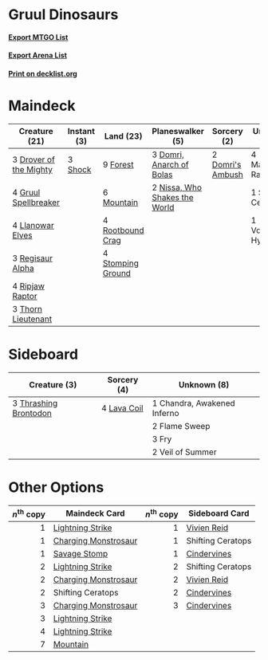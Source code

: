 # Gruul Dinosaurs

#### [Export MTGO List](../collection/Gruul%20Dinosaurs/Gruul%20Dinosaurs.txt)
#### [Export Arena List](../collection/Gruul%20Dinosaurs/Gruul%20Dinosaurs_arena.txt)
#### [Print on decklist.org](http://decklist.org/?deckmain=2%09Domri's%20Ambush%0A3%09Domri,%20Anarch%20of%20Bolas%0A3%09Drover%20of%20the%20Mighty%0A9%09Forest%0A4%09Gruul%20Spellbreaker%0A4%09Llanowar%20Elves%0A4%09Marauding%20Raptor%0A6%09Mountain%0A2%09Nissa,%20Who%20Shakes%20the%20World%0A3%09Regisaur%20Alpha%0A4%09Ripjaw%20Raptor%0A4%09Rootbound%20Crag%0A1%09Shifting%20Ceratops%0A3%09Shock%0A4%09Stomping%20Ground%0A3%09Thorn%20Lieutenant%0A1%09Voracious%20Hydra&deckside=1%09Chandra,%20Awakened%20Inferno%0A2%09Flame%20Sweep%0A3%09Fry%0A4%09Lava%20Coil%0A3%09Thrashing%20Brontodon%0A2%09Veil%20of%20Summer)
# Maindeck

|                                          Creature (21)                                          |                                   Instant (3)                                    |                                         Land (23)                                          |                                            Planeswalker (5)                                            |                                        Sorcery (2)                                        |    Unknown (6)    |
|-------------------------------------------------------------------------------------------------|----------------------------------------------------------------------------------|--------------------------------------------------------------------------------------------|--------------------------------------------------------------------------------------------------------|-------------------------------------------------------------------------------------------|-------------------|
|3 [Drover of the Mighty](http://gatherer.wizards.com/Pages/Card/Details.aspx?multiverseid=435342)|3 [Shock](http://gatherer.wizards.com/Pages/Card/Details.aspx?multiverseid=129732)|9 [Forest](http://gatherer.wizards.com/Pages/Card/Details.aspx?multiverseid=439860)         |3 [Domri, Anarch of Bolas](http://gatherer.wizards.com/Pages/Card/Details.aspx?multiverseid=461118)     |2 [Domri's Ambush](http://gatherer.wizards.com/Pages/Card/Details.aspx?multiverseid=461119)|4 Marauding Raptor |
|4 [Gruul Spellbreaker](http://gatherer.wizards.com/Pages/Card/Details.aspx?multiverseid=457323)  |                                                                                  |6 [Mountain](http://gatherer.wizards.com/Pages/Card/Details.aspx?multiverseid=439859)       |2 [Nissa, Who Shakes the World](http://gatherer.wizards.com/Pages/Card/Details.aspx?multiverseid=461096)|                                                                                           |1 Shifting Ceratops|
|4 [Llanowar Elves](http://gatherer.wizards.com/Pages/Card/Details.aspx?multiverseid=129626)      |                                                                                  |4 [Rootbound Crag](http://gatherer.wizards.com/Pages/Card/Details.aspx?multiverseid=420934) |                                                                                                        |                                                                                           |1 Voracious Hydra  |
|3 [Regisaur Alpha](http://gatherer.wizards.com/Pages/Card/Details.aspx?multiverseid=435383)      |                                                                                  |4 [Stomping Ground](http://gatherer.wizards.com/Pages/Card/Details.aspx?multiverseid=405110)|                                                                                                        |                                                                                           |                   |
|4 [Ripjaw Raptor](http://gatherer.wizards.com/Pages/Card/Details.aspx?multiverseid=435359)       |                                                                                  |                                                                                            |                                                                                                        |                                                                                           |                   |
|3 [Thorn Lieutenant](http://gatherer.wizards.com/Pages/Card/Details.aspx?multiverseid=447339)    |                                                                                  |                                                                                            |                                                                                                        |                                                                                           |                   |


# Sideboard

|                                          Creature (3)                                          |                                     Sorcery (4)                                      |        Unknown (8)        |
|------------------------------------------------------------------------------------------------|--------------------------------------------------------------------------------------|---------------------------|
|3 [Thrashing Brontodon](http://gatherer.wizards.com/Pages/Card/Details.aspx?multiverseid=456570)|4 [Lava Coil](http://gatherer.wizards.com/Pages/Card/Details.aspx?multiverseid=452858)|1 Chandra, Awakened Inferno|
|                                                                                                |                                                                                      |2 Flame Sweep              |
|                                                                                                |                                                                                      |3 Fry                      |
|                                                                                                |                                                                                      |2 Veil of Summer           |


# Other Options

|*n*<sup>th</sup> copy|                                         Maindeck Card                                         |*n*<sup>th</sup> copy|                                    Sideboard Card                                    |
|--------------------:|-----------------------------------------------------------------------------------------------|--------------------:|--------------------------------------------------------------------------------------|
|                    1|[Lightning Strike](http://gatherer.wizards.com/Pages/Card/Details.aspx?multiverseid=383299)    |                    1|[Vivien Reid](http://gatherer.wizards.com/Pages/Card/Details.aspx?multiverseid=447344)|
|                    1|[Charging Monstrosaur](http://gatherer.wizards.com/Pages/Card/Details.aspx?multiverseid=435292)|                    1|Shifting Ceratops                                                                     |
|                    1|[Savage Stomp](http://gatherer.wizards.com/Pages/Card/Details.aspx?multiverseid=435361)        |                    1|[Cindervines](http://gatherer.wizards.com/Pages/Card/Details.aspx?multiverseid=457305)|
|                    2|[Lightning Strike](http://gatherer.wizards.com/Pages/Card/Details.aspx?multiverseid=383299)    |                    2|Shifting Ceratops                                                                     |
|                    2|[Charging Monstrosaur](http://gatherer.wizards.com/Pages/Card/Details.aspx?multiverseid=435292)|                    2|[Vivien Reid](http://gatherer.wizards.com/Pages/Card/Details.aspx?multiverseid=447344)|
|                    2|Shifting Ceratops                                                                              |                    2|[Cindervines](http://gatherer.wizards.com/Pages/Card/Details.aspx?multiverseid=457305)|
|                    3|[Charging Monstrosaur](http://gatherer.wizards.com/Pages/Card/Details.aspx?multiverseid=435292)|                    3|[Cindervines](http://gatherer.wizards.com/Pages/Card/Details.aspx?multiverseid=457305)|
|                    3|[Lightning Strike](http://gatherer.wizards.com/Pages/Card/Details.aspx?multiverseid=383299)    |                     |                                                                                      |
|                    4|[Lightning Strike](http://gatherer.wizards.com/Pages/Card/Details.aspx?multiverseid=383299)    |                     |                                                                                      |
|                    7|[Mountain](http://gatherer.wizards.com/Pages/Card/Details.aspx?multiverseid=439859)            |                     |                                                                                      |

